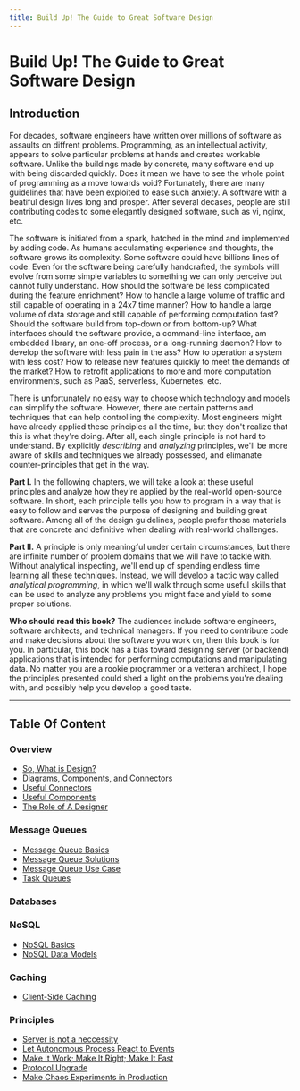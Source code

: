 ```yaml
---
title: Build Up! The Guide to Great Software Design
---
```


# Build Up! The Guide to Great Software Design

## Introduction

For decades, software engineers have written over millions of software as assaults on diffrent problems. Programming, as an intellectual activity, appears to solve particular problems at hands and creates workable software.  Unlike the buildings made by concrete, many software end up with being discarded quickly. Does it mean we have to see the whole point of programming as a move towards void? Fortunately, there are many guidelines that have been exploited to ease such anxiety. A software with a beatiful design lives long and prosper. After several decases, people are still contributing codes to some elegantly designed software, such as vi, nginx, etc.

The software is initiated from a spark, hatched in the mind and implemented by adding code. As humans acculamating experience and thoughts, the software grows its complexity. Some software could have billions lines of code. Even for the software being carefully handcrafted, the symbols will evolve from some simple variables to something we can only perceive but cannot fully understand. How should the software be less complicated during the feature enrichment? How to handle a large volume of traffic and still capable of operating in a 24x7 time manner? How to handle a large volume of data storage and still capable of performing computation fast? Should the software build from top-down or from bottom-up? What interfaces should the software provide, a command-line interface, am embedded library, an one-off process, or a long-running daemon? How to develop the software with less pain in the ass? How to operation a system with less cost? How to release new features quickly to meet the demands of the market? How to retrofit applications to more and more computation environments, such as PaaS, serverless, Kubernetes, etc.

There is unfortunately no easy way to choose which technology and models can simplify the software. However, there are certain patterns and techniques that can help controlling the complexity. Most engineers might have already applied these principles all the time, but they don't realize that this is what they're doing. After all, each single principle is not hard to understand. By explicitly *describing* and *analyzing* principles, we'll be more aware of skills and techniques we already possessed, and elimanate counter-principles that get in the way. 

**Part I.** In the following chapters, we will take a look at these useful principles and analyze how they're applied by the real-world open-source software. In short, each principle tells you how to program in a way that is easy to follow and serves the purpose of designing and building great software. Among all of the design guidelines, people prefer those materials that are concrete and definitive when dealing with real-world challenges. 

**Part II.** A principle is only meaningful under certain circumstances, but there are infinite number of problem domains that we will have to tackle with. Without analytical inspecting, we'll end up of spending endless time learning all these techniques. Instead, we will develop a tactic way called *analytical programming*, in which we'll walk through some useful skills that can be used to analyze any problems you might face and yield to some proper solutions.

**Who should read this book?** The audiences include software engineers, software architects, and technical managers. If you need to contribute code and make decisions about the software you work on, then this book is for you. In particular, this book has a bias toward designing server (or backend) applications that is intended for performing computations and manipulating data. No matter you are a rookie programmer or a vetteran architect, I hope the principles presented could shed a light on the problems you're dealing with, and possibly help you develop a good taste.

---

## Table Of Content

### Overview

* [So, What is Design?](what-is-design.md)
* [Diagrams, Components, and Connectors](diagrams-components-connectors.md)
* [Useful Connectors](useful-connectors.md)
* [Useful Components](useful-components.md)
* [The Role of A Designer](the-role-of-a-designer.md)

### Message Queues

* [Message Queue Basics](message-queue-basics.md)
* [Message Queue Solutions](message-queue-solutions.md)
* [Message Queue Use Case](message-queue-use-case.md)
* [Task Queues](task-queues.md)

### Databases

### NoSQL

* [NoSQL Basics](nosql-basics.md)
* [NoSQL Data Models](nosql-data-models)

### Caching

* [Client-Side Caching](client-side-caching.md)

### Principles

* [Server is not a neccessity](server-is-not-a-neccessity.md)
* [Let Autonomous Process React to Events](let-autonomous-process-react-to-events.md)
* [Make It Work; Make It Right; Make It Fast](make-it-work-make-it-right-make-it-fast.md)
* [Protocol Upgrade](protocol-upgrade.md)
* [Make Chaos Experiments in Production](make-chaos-experiments-in-production.md)
